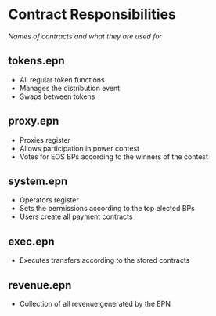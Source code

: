 # Contract Responsibilities

_Names of contracts and what they are used for_

## tokens.epn

- All regular token functions
- Manages the distribution event
- Swaps between tokens

## proxy.epn

- Proxies register
- Allows participation in power contest
- Votes for EOS BPs according to the winners of the contest

## system.epn

- Operators register
- Sets the permissions according to the top elected BPs
- Users create all payment contracts

## exec.epn

- Executes transfers according to the stored contracts

## revenue.epn

- Collection of all revenue generated by the EPN
